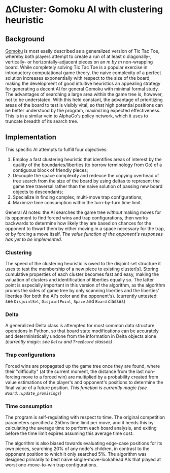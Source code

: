 # &Delta;Cluster: Gomoku AI with clustering heuristic

## Background

[Gomoku](https://en.wikipedia.org/wiki/Gomoku) is most easily described as a generalized version of Tic Tac Toe, whereby both players attempt to create a run of at least _n_ diagonally-, vertically- or horizontally-adjacent pieces on an _m by m_ non-wrapping board. While completely solving Tic Tac Toe is a popular exercise in introductory computational game theory, the naive complexity of a perfect solution increases exponentially with respect to the size of the board, making the development of good intuitive heuristics an appealing strategy for generating a decent AI for general Gomoku with minimal formal study. The advantages of searching a large area within the game tree is, however, not to be understated. With this held constant, the advantage of prioritizing areas of the board to test is visibly vital, so that high potential positions can be better understood by the program, maximizing expected effectiveness. This is in a similar vein to AlphaGo's policy network, which it uses to truncate breadth of its search tree.

## Implementation

This specific AI attempts to fulfill four objectives:

1. Employ a fast clustering heuristic that identifies areas of interest by the quality of the boundaries/liberties (to borrow terminology from Go) of a contiguous block of friendly pieces;
2. Decouple the space complexity and redeuce the copying overhead of tree search from the size of the board by using deltas to represent the game tree traversal rather than the naive solution of passing new board objects to descendants;
3. Specialize in finding complex, multi-move trap configurations;
4. Maximize time consumption within the turn-by-turn time limit.

General AI notes: the AI searches the game tree _without_ making moves for its opponent to find forced wins and trap configurations, then works backwards to determine how likely they are based on chances for the opponent to thwart them by either moving in a space necessary for the trap, or by forcing a move itself. _The value function of the opponent's responses has yet to be implemented._

### Clustering

The speed of the clustering heuristic is owed to the disjoint set structure it uses to test the membership of a new piece to existing cluster[s]. Storing cumulative properties of each cluster becomes fast and easy, making the valuation of clusters and identification of liberties equally so. The latter point is especially important in this version of the algorithm, as the algorithm prunes the sides of game tree by only scanning liberties and the liberties' liberties (for both the AI's color and the opponent's). (currently untested: see `DisjointSet`, `DisjointPoint`, `Space` and `Board` classes)

### Delta

A generalized Delta class is attempted for most common data structure operations in Python, so that board state modifications can be accurately and deterministically undone from the information in Delta objects alone _(currently magic: see `Delta` and `TreeBoard` classes)_

### Trap configurations

Forced wins are propagated up the game tree once they are found, where their "difficulty" (at the current moment, the distance from the last non-forcing move to a forced win) are multiplied by a probability created from value estimations of the player's and opponent's positions to determine the final value of a future position. _This function is currently magic (see `Board::update_promisings`)_

### Time consumption

The program is self-regulating with respect to time. The original competition parameters specified a 250ms time limit per move, and it heeds this by calculating the average time to perform each board analysis, and exiting before the time limit expires assuming this average time cost.

The algorithm is also biased towards evaluating edge-case positions for its own pieces, searching 20% of any node's children, in contrast to the opponent position to which it only searched 5%. The algorithm was designed primarily to best naive single-move-lookahead AIs that played at worst one-move-to-win trap configurations.